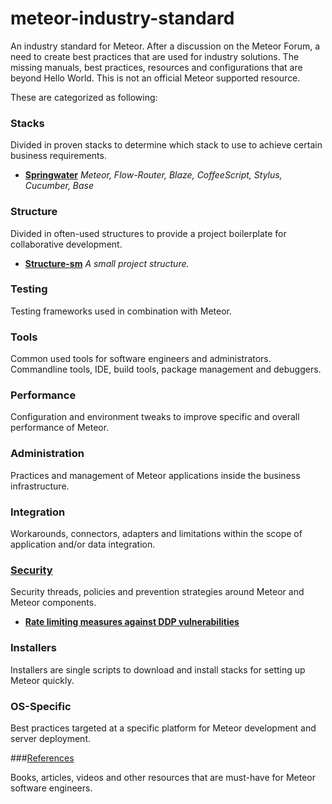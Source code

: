 # meteor-industry-standard
An industry standard for Meteor. After a discussion on the Meteor Forum, a need to create best practices that are used for industry solutions. The missing manuals, best practices, resources and configurations that are beyond Hello World. This is not an official Meteor supported resource.

These are categorized as following:

### Stacks

Divided in proven stacks to determine which stack to use to achieve certain business requirements.

  - [**Springwater**](https://github.com/amazingsam/meteor-industry-standard/blob/master/Stacks/Springwater/install.md)
  *Meteor, Flow-Router, Blaze, CoffeeScript, Stylus, Cucumber, Base*


### Structure

Divided in often-used structures to provide a project boilerplate for collaborative development.

  - [**Structure-sm**](https://github.com/amazingsam/meteor-industry-standard/blob/master/Structure/structure-sm/structure-sm.md)
  *A small project structure.*


### Testing

Testing frameworks used in combination with Meteor.

### Tools

Common used tools for software engineers and administrators. Commandline tools, IDE, build tools, package management and debuggers.

### Performance

Configuration and environment tweaks to improve specific and overall performance of Meteor.

### Administration

Practices and management of Meteor applications inside the business infrastructure.

### Integration

Workarounds, connectors, adapters and limitations within the scope of application and/or data integration.

### [Security](https://github.com/amazingsam/meteor-industry-standard/blob/master/Security/toc.md)

Security threads, policies and prevention strategies around Meteor and Meteor components.

- [**Rate limiting measures against DDP vulnerabilities**](https://github.com/amazingsam/meteor-industry-standard/blob/master/Security/rate-limiting-vulnerabilities.md)



### Installers

Installers are single scripts to download and install stacks for setting up Meteor quickly.

### OS-Specific

Best practices targeted at a specific platform for Meteor development and server deployment.

###[References](https://github.com/amazingsam/meteor-industry-standard/blob/master/References/toc.md)

Books, articles, videos and other resources that are must-have for Meteor software engineers.
